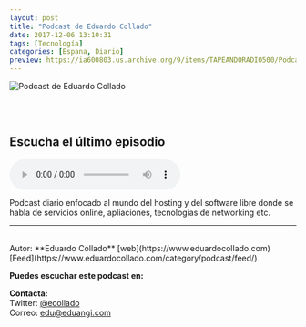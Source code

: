 ```yaml
---
layout: post
title: "Podcast de Eduardo Collado"
date: 2017-12-06 13:10:31
tags: [Tecnología]
categories: [Espana, Diario]
preview: https://ia600803.us.archive.org/9/items/TAPEANDORADIO500/Podcast2_300-EduardoColladoCabeza.jpg
---
```


![Podcast de Eduardo Collado](https://ia600803.us.archive.org/9/items/TAPEANDORADIO500/Podcast2_500-EduardoColladoCabeza.jpg)

<br/>
<br/>

## Escucha el último episodio

<!--reproductor-feed=https://www.eduardocollado.com/category/podcast/feed/-->
<!--reproductor-start-->
<audio id="audio" preload="auto" controls="" src="https://media.blubrry.com/eduardocollado/www.eduardocollado.com/wp-content/uploads/2018/03/podcast-141-vrrp.mp3"></audio>
<!--reproductor-end-->

Podcast diario enfocado al mundo del hosting y del software libre donde se habla de servicios online, apliaciones, tecnologías de networking etc.  

_ _ _

<br>
Autor: **Eduardo Collado**  
[web](https://www.eduardocollado.com)  
[Feed](https://www.eduardocollado.com/category/podcast/feed/)  


**Puedes escuchar este podcast en:**  


**Contacta:**  
Twitter: [@ecollado](https://twitter.com/ecollado)  
Correo: [edu@eduangi.com](mailto:edu@eduangi.com)  

